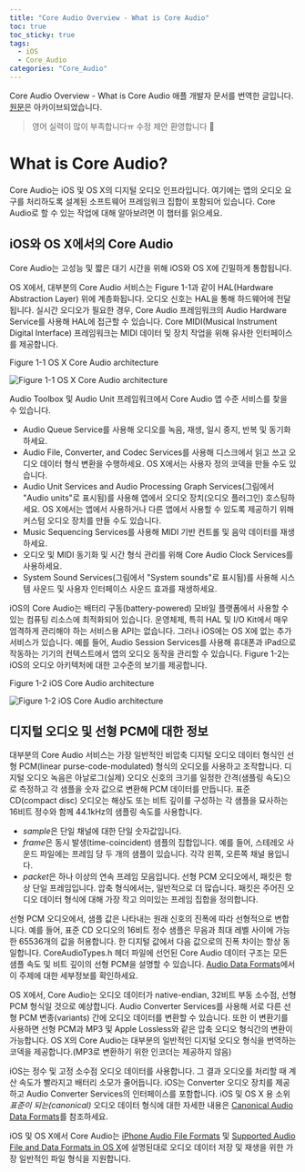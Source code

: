 ```yaml
---
title: "Core Audio Overview - What is Core Audio"
toc: true
toc_sticky: true
tags:
  - iOS
  - Core_Audio
categories: "Core_Audio"
---
```


Core Audio Overview - What is Core Audio 애플 개발자 문서를 번역한 글입니다. [원문](https://developer.apple.com/library/archive/documentation/MusicAudio/Conceptual/CoreAudioOverview/WhatisCoreAudio/WhatisCoreAudio.html#//apple_ref/doc/uid/TP40003577-CH3-SW1)은 아카이브되었습니다.

> 영어 실력이 많이 부족합니다ㅠ 수정 제안 환영합니다 :raised_hands:

# What is Core Audio?

Core Audio는 iOS 및 OS X의 디지털 오디오 인프라입니다. 여기에는 앱의 오디오 요구를 처리하도록 설계된 소프트웨어 프레임워크 집합이 포함되어 있습니다. Core Audio로 할 수 있는 작업에 대해 알아보려면 이 챕터를 읽으세요.

## iOS와 OS X에서의 Core Audio

Core Audio는 고성능 및 짧은 대기 시간을 위해 iOS와 OS X에 긴밀하게 통합됩니다.

OS X에서, 대부분의 Core Audio 서비스는 Figure 1-1과 같이 HAL(Hardware Abstraction Layer) 위에 계층화됩니다. 오디오 신호는 HAL을 통해 하드웨어에 전달됩니다. 실시간 오디오가 필요한 경우, Core Audio 프레임워크의 Audio Hardware Service를 사용해 HAL에 접근할 수 있습니다. Core MIDI(Musical Instrument Digital Interface) 프레임워크는 MIDI 데이터 및 장치 작업을 위해 유사한 인터페이스를 제공합니다.

Figure 1-1 OS X Core Audio architecture

![Figure 1-1 OS X Core Audio architecture](https://user-images.githubusercontent.com/45457678/113474551-9381ae00-94ab-11eb-910a-de6e509b732b.png)

Audio Toolbox 및 Audio Unit 프레임워크에서 Core Audio 앱 수준 서비스를 찾을 수 있습니다.

- Audio Queue Service를 사용해 오디오를 녹음, 재생, 일시 중지, 반복 및 동기화하세요.
- Audio File, Converter, and Codec Services를 사용해 디스크에서 읽고 쓰고 오디오 데이터 형식 변환을 수행하세요. OS X에서는 사용자 정의 코덱을 만들 수도 있습니다.
- Audio Unit Services and Audio Processing Graph Services(그림에서 "Audio units"로 표시됨)를 사용해 앱에서 오디오 장치(오디오 플러그인) 호스팅하세요. OS X에서는 앱에서 사용하거나 다른 앱에서 사용할 수 있도록 제공하기 위해 커스텀 오디오 장치를 만들 수도 있습니다.
- Music Sequencing Services를 사용해 MIDI 기반 컨트롤 및 음악 데이터를 재생하세요.
- 오디오 및 MIDI 동기화 및 시간 형식 관리를 위해 Core Audio Clock Services를 사용하세요.
- System Sound Services(그림에서 "System sounds"로 표시됨)를 사용해 시스템 사운드 및 사용자 인터페이스 사운드 효과를 재생하세요.

iOS의 Core Audio는 배터리 구동(battery-powered) 모바일 플랫폼에서 사용할 수 있는 컴퓨팅 리소스에 최적화되어 있습니다. 운영체제, 특히 HAL 및 I/O Kit에서 매우 엄격하게 관리해야 하는 서비스용 API는 없습니다. 그러나 iOS에는 OS X에 없는 추가 서비스가 있습니다. 예를 들어, Audio Session Services를 사용해 휴대폰과 iPad으로 작동하는 기기의 컨텍스트에서 앱의 오디오 동작을 관리할 수 있습니다. Figure 1-2는 iOS의 오디오 아키텍처에 대한 고수준의 보기를 제공합니다.

Figure 1-2 iOS Core Audio architecture

![Figure 1-2 iOS Core Audio architecture](https://user-images.githubusercontent.com/45457678/113475452-c4b0ad00-94b0-11eb-8db6-4090cfa4bfeb.png)

## 디지털 오디오 및 선형 PCM에 대한 정보

대부분의 Core Audio 서비스는 가장 일반적인 비압축 디지털 오디오 데이터 형식인 선형 PCM(linear purse-code-modulated) 형식의 오디오를 사용하고 조작합니다. 디지털 오디오 녹음은 아날로그(실제) 오디오 신호의 크기를 일정한 간격(샘플링 속도)으로 측정하고 각 샘플을 숫자 값으로 변환해 PCM 데이터를 만듭니다. 표준 CD(compact disc) 오디오는 해상도 또는 비트 깊이를 구성하는 각 샘플을 묘사하는 16비트 정수와 함께 44.1kHz의 샘플링 속도를 사용합니다. 

- *sample*은 단일 채널에 대한 단일 숫자값입니다.
- *frame*은 동시 발생(time-coincident) 샘플의 집합입니다. 예를 들어, 스테레오 사운드 파일에는 프레임 당 두 개의 샘플이 있습니다. 각각 왼쪽, 오른쪽 채널 용입니다.
- *packet*은 하나 이상의 연속 프레임 모음입니다. 선형 PCM 오디오에서, 패킷은 항상 단일 프레임입니다. 압축 형식에서는, 일반적으로 더 많습니다. 패킷은 주어진 오디오 데이터 형식에 대해 가장 작고 의미있는 프레임 집합을 정의합니다.

선형 PCM 오디오에서, 샘플 값은 나타내는 원래 신호의 진폭에 따라 선형적으로 변합니다. 예를 들어, 표준 CD 오디오의 16비트 정수 샘플은 무음과 최대 레벨 사이에 가능한 65536개의 값을 허용합니다. 한 디지털 값에서 다음 값으로의 진폭 차이는 항상 동일합니다. CoreAudioTypes.h 헤더 파일에 선언된 Core Audio 데이터 구조는 모든 샘플 속도 및 비트 깊이의 선형 PCM을 설명할 수 있습니다. [Audio Data Formats](https://developer.apple.com/library/archive/documentation/MusicAudio/Conceptual/CoreAudioOverview/CoreAudioEssentials/CoreAudioEssentials.html#//apple_ref/doc/uid/TP40003577-CH10-SW7)에서 이 주제에 대한 세부정보를 확인하세요.

OS X에서, Core Audio는 오디오 데이터가 native-endian, 32비트 부동 소수점, 선형 PCM 형식일 것으로 예상합니다. Audio Converter Services를 사용해 서로 다른 선형 PCM 변종(variants) 간에 오디오 데이터를 변환할 수 있습니다. 또한 이 변환기를 사용하면 선형 PCM과 MP3 및 Apple Lossless와 같은 압축 오디오 형식간의 변환이 가능합니다. OS X의 Core Audio는 대부분의 일반적인 디지털 오디오 형식을 번역하는 코덱을 제공합니다.(MP3로 변환하기 위한 인코더는 제공하지 않음)

iOS는 정수 및 고정 소수점 오디오 데이터를 사용합니다. 그 결과 오디오를 처리할 때 계산 속도가 빨라지고 배터리 소모가 줄어듭니다. iOS는 Converter 오디오 장치를 제공하고 Audio Converter Services의 인터페이스를 포함합니다. iOS 및 OS X 용 소위 *표준이 되는(canonical)* 오디오 데이터 형식에 대한 자세한 내용은 [Canonical Audio Data Formats](https://developer.apple.com/library/archive/documentation/MusicAudio/Conceptual/CoreAudioOverview/CoreAudioEssentials/CoreAudioEssentials.html#//apple_ref/doc/uid/TP40003577-CH10-SW16)를 참조하세요.

iOS 및 OS X에서 Core Audio는 [iPhone Audio File Formats](https://developer.apple.com/library/archive/documentation/MusicAudio/Conceptual/CoreAudioOverview/CoreAudioEssentials/CoreAudioEssentials.html#//apple_ref/doc/uid/TP40003577-CH10-SW47) 및 [Supported Audio File and Data Formats in OS X](https://developer.apple.com/library/archive/documentation/MusicAudio/Conceptual/CoreAudioOverview/SupportedAudioFormatsMacOSX/SupportedAudioFormatsMacOSX.html#//apple_ref/doc/uid/TP40003577-CH7-SW1)에 설명된대로 오디오 데이터 저장 및 재생을 위한 가장 일반적인 파일 형식을 지원합니다. 